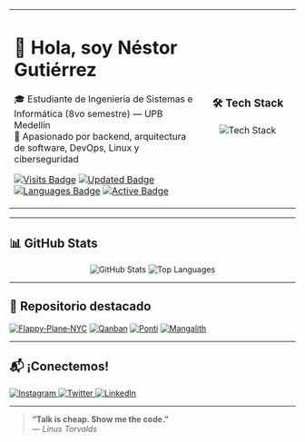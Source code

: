 <table>
  <tr>
    <td valign="top" width="66%">
      
# 👋 Hola, soy **Néstor Gutiérrez**

🎓 Estudiante de Ingeniería de Sistemas e Informática (8vo semestre) — UPB Medellín  
🚀 Apasionado por backend, arquitectura de software, DevOps, Linux y ciberseguridad  


[![Visits Badge](https://komarev.com/ghpvc/?username=Nekstoreo&label=Profile%20views&color=0e75b6&style=flat)](https://github.com/Nekstoreo)
[![Updated Badge](https://img.shields.io/github/last-commit/Nekstoreo/Flappy-Plane-NYC?style=flat-square&logo=github)](https://github.com/Nekstoreo/Flappy-Plane-NYC)
[![Languages Badge](https://img.shields.io/github/languages/count/Nekstoreo/Flappy-Plane-NYC?style=flat-square)](https://github.com/Nekstoreo/Flappy-Plane-NYC)
[![Active Badge](https://img.shields.io/badge/Maintained-Yes-brightgreen?style=flat-square)](https://github.com/Nekstoreo)

   </td>
   <td width="33%" align="center">

### 🛠️ Tech Stack

<img src="https://skillicons.dev/icons?i=cs,dotnet,js,nextjs,java,postgres,mongodb,docker,azure,aws,git,redhat,debian,bash,rider,vscode&perline=4" alt="Tech Stack" />

   </td>
  </tr>
</table>

---

## 📊 GitHub Stats

<p align="center">
  <img src="https://github-readme-stats.vercel.app/api?username=Nekstoreo&show_icons=true&theme=radical&hide=issues" alt="GitHub Stats" />
  <img src="https://github-readme-stats.vercel.app/api/top-langs/?username=Nekstoreo&layout=compact&theme=radical" alt="Top Languages" />
</p>

---

## 💼 Repositorio destacado

[![Flappy‑Plane‑NYC](https://github-readme-stats.vercel.app/api/pin/?username=Nekstoreo&repo=Flappy-Plane-NYC&show_owner=true&theme=dark)](https://github.com/Nekstoreo/Flappy-Plane-NYC)
[![Qanban](https://github-readme-stats.vercel.app/api/pin/?username=Nekstoreo&repo=Qanban&show_owner=true&theme=dark)](https://github.com/Nekstoreo/Qanban)
[![Ponti](https://github-readme-stats.vercel.app/api/pin/?username=Nekstoreo&repo=Ponti&show_owner=true&theme=dark)](https://github.com/Nekstoreo/Ponti)
[![Mangalith](https://github-readme-stats.vercel.app/api/pin/?username=Nekstoreo&repo=Mangalith&show_owner=true&theme=dark)](https://github.com/Nekstoreo/Mangalith)

---

## 📬 ¡Conectemos!

<p align="left">
  <a href="https://instagram.com/Nekstoreo">
    <img src="https://img.shields.io/badge/Instagram-%40Nekstoreo-E4405F?style=for-the-badge&logo=instagram&logoColor=white" alt="Instagram" />
  </a>
  <a href="https://x.com/Nekstoreo">
    <img src="https://img.shields.io/badge/Twitter-%40Nekstoreo-1DA1F2?style=for-the-badge&logo=x&logoColor=white" alt="Twitter" />
  </a>
  <a href="https://www.linkedin.com/in/nestor-gutierrez-16a994259/">
    <img src="https://img.shields.io/badge/LinkedIn-Néstor%20Gutiérrez-0A66C2?style=for-the-badge&logo=linkedin&logoColor=white" alt="LinkedIn" />
  </a>
</p>

---

> **“Talk is cheap. Show me the code.”**  
> — *Linus Torvalds*


